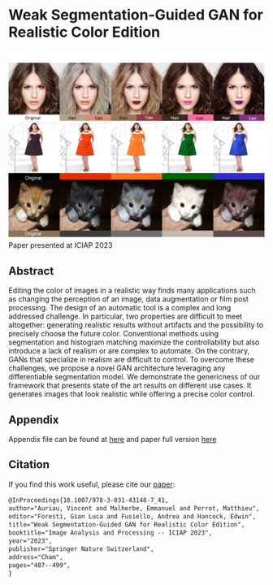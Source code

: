# Weak Segmentation-Guided GAN for Realistic Color Edition

![Alt text](https://github.com/VincentAuriau/wsg-gan-color-edition/blob/main/illustrations/header.jpg)
Paper presented at ICIAP 2023

## Abstract
Editing the color of images in a realistic way finds many applications such as changing the perception of an image, data augmentation or film post processing. The design of an automatic tool is a complex and long addressed challenge. In particular, two properties are difficult to meet altogether: generating realistic results without artifacts and the possibility to precisely choose the future color. Conventional methods using segmentation and histogram matching maximize the controllability but also introduce a lack of realism or are complex to automate. On the contrary, GANs that specialize in realism are difficult to control. To overcome these challenges, we propose a novel GAN architecture leveraging any differentiable segmentation model. We demonstrate the genericness of our framework that presents state of the art results on different use cases. It generates images that look realistic while offering a precise color control.

## Appendix

Appendix file can be found at [here](https://github.com/VincentAuriau/wsg-gan-color-edition/blob/main/pdf_files/appendix.pdf) and paper full version [here](https://www.researchgate.net/publication/373664662_Weak_Segmentation-Guided_GAN_for_Realistic_Color_Edition)


## Citation 

If you find this work useful, please cite our [paper](https://link.springer.com/chapter/10.1007/978-3-031-43148-7_41):

```
@InProceedings{10.1007/978-3-031-43148-7_41,
author="Auriau, Vincent and Malherbe, Emmanuel and Perrot, Matthieu",
editor="Foresti, Gian Luca and Fusiello, Andrea and Hancock, Edwin",
title="Weak Segmentation-Guided GAN for Realistic Color Edition",
booktitle="Image Analysis and Processing -- ICIAP 2023",
year="2023",
publisher="Springer Nature Switzerland",
address="Cham",
pages="487--499",
}

```

